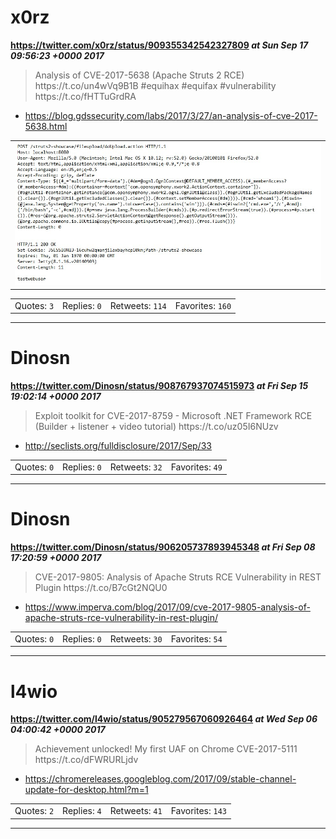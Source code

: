 # x0rz
**https://twitter.com/x0rz/status/909355342542327809 _at Sun Sep 17 09:56:23 +0000 2017_**
<blockquote>
Analysis of CVE-2017-5638 (Apache Struts 2 RCE) https://t.co/un4wVq9B1B #equihax #equifax #vulnerability https://t.co/fHTTuGrdRA
</blockquote>

* https://blog.gdssecurity.com/labs/2017/3/27/an-analysis-of-cve-2017-5638.html

<table><tr>
<td><img src="pictures/http+++pbs.twimg.com+media+DJ6t1LVW0AE2qvI.jpg" alt="http://pbs.twimg.com/media/DJ6t1LVW0AE2qvI.jpg"></td>
</tr></table>
<table><tr>
<td>Quotes: <code>3</code></td>
<td>Replies: <code>0</code></td>
<td>Retweets: <code>114</code></td>
<td>Favorites: <code>160</code></td>
</tr></table>

---

# Dinosn
**https://twitter.com/Dinosn/status/908767937074515973 _at Fri Sep 15 19:02:14 +0000 2017_**
<blockquote>
Exploit toolkit for CVE-2017-8759 - Microsoft .NET Framework RCE (Builder + listener + video tutorial) https://t.co/uz05I6NUzv
</blockquote>

* http://seclists.org/fulldisclosure/2017/Sep/33

<table><tr>
<td>Quotes: <code>0</code></td>
<td>Replies: <code>0</code></td>
<td>Retweets: <code>32</code></td>
<td>Favorites: <code>49</code></td>
</tr></table>

---

# Dinosn
**https://twitter.com/Dinosn/status/906205737893945348 _at Fri Sep 08 17:20:59 +0000 2017_**
<blockquote>
CVE-2017-9805: Analysis of Apache Struts RCE Vulnerability in REST Plugin https://t.co/B7cGt2NQU0
</blockquote>

* https://www.imperva.com/blog/2017/09/cve-2017-9805-analysis-of-apache-struts-rce-vulnerability-in-rest-plugin/

<table><tr>
<td>Quotes: <code>0</code></td>
<td>Replies: <code>0</code></td>
<td>Retweets: <code>30</code></td>
<td>Favorites: <code>54</code></td>
</tr></table>

---

# l4wio
**https://twitter.com/l4wio/status/905279567060926464 _at Wed Sep 06 04:00:42 +0000 2017_**
<blockquote>
Achievement unlocked!
My first UAF on Chrome
CVE-2017-5111
https://t.co/dFWRURLjdv
</blockquote>

* https://chromereleases.googleblog.com/2017/09/stable-channel-update-for-desktop.html?m=1

<table><tr>
<td>Quotes: <code>2</code></td>
<td>Replies: <code>4</code></td>
<td>Retweets: <code>41</code></td>
<td>Favorites: <code>143</code></td>
</tr></table>

---

